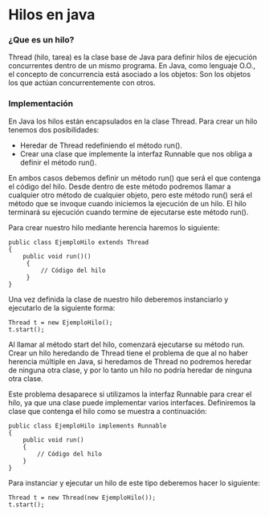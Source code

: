 # Hilos en java  
  
### ¿Que es un hilo?  
Thread (hilo, tarea) es la clase base de Java para definir hilos de ejecución concurrentes dentro de un mismo programa. En Java, como lenguaje O.O., el concepto de concurrencia está asociado a los objetos: Son los objetos los que actúan concurrentemente con otros.  
  

### Implementación  
En Java los hilos están encapsulados en la clase Thread. Para crear un hilo tenemos dos posibilidades:  
* Heredar de Thread redefiniendo el método run().  
* Crear una clase que implemente la interfaz Runnable que nos obliga a definir el método run().  

En ambos casos debemos definir un método run() que será el que contenga el código del hilo. Desde dentro de este método podremos llamar a cualquier otro método de cualquier objeto, pero este método run() será el método que se invoque cuando iniciemos la ejecución de un hilo. El hilo terminará su ejecución cuando termine de ejecutarse este método run().    
  
Para crear nuestro hilo mediante herencia haremos lo siguiente:  
~~~
public class EjemploHilo extends Thread  
{  
    public void run()()    
     {    
         // Código del hilo    
     }    
}
~~~    
Una vez definida la clase de nuestro hilo deberemos instanciarlo y ejecutarlo de la siguiente forma:     
~~~
Thread t = new EjemploHilo();
t.start();
~~~      
Al llamar al método start del hilo, comenzará ejecutarse su método run. Crear un hilo heredando de Thread tiene el problema de que al no haber herencia múltiple en Java, si heredamos de Thread no podremos heredar de ninguna otra clase, y por lo tanto un hilo no podría heredar de ninguna otra clase.

Este problema desaparece si utilizamos la interfaz Runnable para crear el hilo, ya que una clase puede implementar varios interfaces. Definiremos la clase que contenga el hilo como se muestra a continuación:    
~~~
public class EjemploHilo implements Runnable
{
    public void run() 
    {          
        // Código del hilo      
    }  
} 
~~~    
Para instanciar y ejecutar un hilo de este tipo deberemos hacer lo siguiente:    
~~~    
Thread t = new Thread(new EjemploHilo());  
t.start();
~~~            


